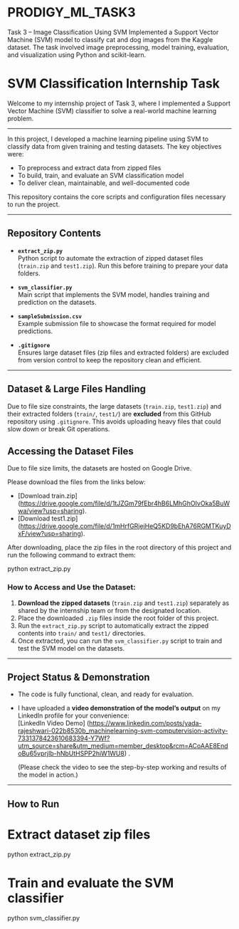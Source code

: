 # PRODIGY_ML_TASK3
Task 3 – Image Classification Using SVM Implemented a Support Vector Machine (SVM) model to classify cat and dog images from the Kaggle dataset. The task involved image preprocessing, model training, evaluation, and visualization using Python and scikit-learn.

# SVM Classification Internship Task

Welcome to my internship project of  Task 3, where I implemented a Support Vector Machine (SVM) classifier to solve a real-world machine learning problem.

---

In this project, I developed a machine learning pipeline using SVM to classify data from given training and testing datasets. The key objectives were:

- To preprocess and extract data from zipped files  
- To build, train, and evaluate an SVM classification model  
- To deliver clean, maintainable, and well-documented code  

This repository contains the core scripts and configuration files necessary to run the project.

---

## Repository Contents

- **`extract_zip.py`**  
  Python script to automate the extraction of zipped dataset files (`train.zip` and `test1.zip`). Run this before training to prepare your data folders.

- **`svm_classifier.py`**  
  Main script that implements the SVM model, handles training and prediction on the datasets.

- **`sampleSubmission.csv`**  
  Example submission file to showcase the format required for model predictions.

- **`.gitignore`**  
  Ensures large dataset files (zip files and extracted folders) are excluded from version control to keep the repository clean and efficient.

---

## Dataset & Large Files Handling

Due to file size constraints, the large datasets (`train.zip`, `test1.zip`) and their extracted folders (`train/`, `test1/`) are **excluded** from this GitHub repository using `.gitignore`. This avoids uploading heavy files that could slow down or break Git operations.

## Accessing the Dataset Files

Due to file size limits, the datasets are hosted on Google Drive.

Please download the files from the links below:

- [Download train.zip] (https://drive.google.com/file/d/1tJZGm79fEbr4hB6LMhGhOIvOka5BuWwa/view?usp=sharing).
- [Download test1.zip] (https://drive.google.com/file/d/1mHrfGRjejHeQ5KD9bEhA76RGMTKuyDxF/view?usp=sharing).

After downloading, place the zip files in the root directory of this project and run the following command to extract them:


python extract_zip.py


### How to Access and Use the Dataset:

1. **Download the zipped datasets** (`train.zip` and `test1.zip`) separately as shared by the internship team or from the designated location.  
2. Place the downloaded `.zip` files inside the root folder of this project.  
3. Run the `extract_zip.py` script to automatically extract the zipped contents into `train/` and `test1/` directories.  
4. Once extracted, you can run the `svm_classifier.py` script to train and test the SVM model on the datasets.

---

## Project Status & Demonstration

- The code is fully functional, clean, and ready for evaluation.  
- I have uploaded a **video demonstration of the model’s output** on my LinkedIn profile for your convenience:  
  [LinkedIn Video Demo] (https://www.linkedin.com/posts/yada-rajeshwari-022b8530b_machinelearning-svm-computervision-activity-7331378423610683394-Y7Wf?utm_source=share&utm_medium=member_desktop&rcm=ACoAAE8EndoBu65vprjIb-hNbUtHSPP2hiW1WU8) .
  
  (Please check the video to see the step-by-step working and results of the model in action.)

---

## How to Run


# Extract dataset zip files
python extract_zip.py

# Train and evaluate the SVM classifier
python svm_classifier.py
